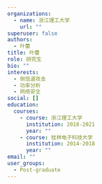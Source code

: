 ```yaml
---
organizations:
  - name: 浙江理工大学
    url: ""
superuser: false
authors:
  - 叶蕾
title: 叶蕾
role: 研究生
bio: ""
interests:
  - 侧信道攻击
  - 功率分析
  - 网络安全
social: []
education:
  courses:
    - course: 浙江理工大学
      institution: 2018-2021
      year: ""
    - course: 桂林电子科技大学
      institution: 2014-2018
      year: ""
email: ""
user_groups:
  - Post-graduate
---
```

